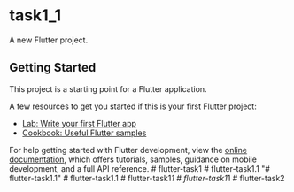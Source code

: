 # task1_1

A new Flutter project.

## Getting Started

This project is a starting point for a Flutter application.

A few resources to get you started if this is your first Flutter project:

- [Lab: Write your first Flutter app](https://docs.flutter.dev/get-started/codelab)
- [Cookbook: Useful Flutter samples](https://docs.flutter.dev/cookbook)

For help getting started with Flutter development, view the
[online documentation](https://docs.flutter.dev/), which offers tutorials,
samples, guidance on mobile development, and a full API reference.
#   f l u t t e r - t a s k 1  
 #   f l u t t e r - t a s k 1 . 1  
 "# flutter-task1.1" 
#   f l u t t e r - t a s k 1 . 1  
 #   f l u t t e r - t a s k 1 _ 1  
 #   f l u t t e r - t a s k 1 _ 1  
 #   f l u t t e r - t a s k 2  
 